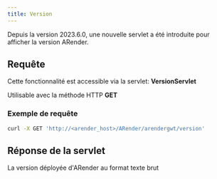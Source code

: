```yaml
---
title: Version
---
```


Depuis la version 2023.6.0, une nouvelle servlet a été introduite pour afficher la version ARender.

## Requête 

Cette fonctionnalité est accessible via la servlet: **VersionServlet**

Utilisable avec la méthode HTTP **GET**

### Exemple de requête

``` bash
curl -X GET 'http://<arender_host>/ARender/arendergwt/version'
```

## Réponse de la servlet

La version déployée d'ARender au format texte brut
